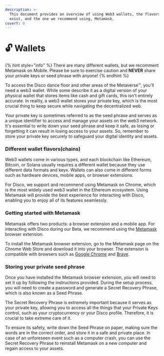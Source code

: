 ```yaml
---
description: >-
  This document provides an overview of using Web3 wallets, the flavors that
  exist, and the one we recommend using, Metamask.
coverY: 0
---
```


# 🔓 Wallets

{% hint style="info" %}
There are many different wallets, but we recomment Metamask on Mobile. Please be sure to exercise caution and **NEVER** share your private keys or seed phrase with anyone!
{% endhint %}

To access the Disco dance floor and other areas of the Metaverse™, you'll need a web3 wallet. While some describe it as a digital version of your physical wallet that stores items like cash and gift cards, this isn't entirely accurate. In reality, a web3 wallet stores your private key, which is the most crucial thing to keep secure while navigating the decentralized web.

Your private key is sometimes referred to as the seed phrase and serves as a unique identifier to access and manage your assets on the web3 network. It's essential to write down your seed phrase and keep it safe, as losing or forgetting it can result in losing access to your assets. So, remember to store your private key securely to safeguard your digital identity and assets.

### Different wallet flavors[​](https://docs.disco.xyz/learn/what-is-a-wallet#different-wallet-flavors) (chains) <a href="#different-wallet-flavors" id="different-wallet-flavors"></a>

Web3 wallets come in various types, and each blockchain like Ethereum, Bitcoin, or Solana usually requires a different wallet because they use different data formats and keys. Wallets can also come in different forms such as hardware devices, mobile apps, or browser extensions.

For Disco, we support and recommend using Metamask on Chrome, which is the most widely used web3 wallet in the Ethereum ecosystem. Using Metamask will provide the best experience for interacting with Disco, enabling you to enjoy all of its features seamlessly.

### Getting started with Metamask[​](https://docs.disco.xyz/learn/what-is-a-wallet#getting-started-with-metamask) <a href="#getting-started-with-metamask" id="getting-started-with-metamask"></a>

Metamask offers two products: a browser extension and a mobile app. For interacting with Disco during our Beta, we recommend using the [Metamask](https://chrome.google.com/webstore/detail/metamask/nkbihfbeogaeaoehlefnkodbefgpgknn?hl=en) browser extension.

To install the Metamask browser extension, go to the Metamask page on the Chrome Web Store and download it into your browser. The extension is compatible with browsers such as [Google Chrome](https://www.google.com/chrome/) and [Brave](https://brave.com/).

### Storing your private seed phrase <a href="#continuing-your-journey" id="continuing-your-journey"></a>

Once you have installed the Metamask browser extension, you will need to set it up by following the instructions provided. During the setup process, you will need to create a password and generate a Secret Recovery Phrase, which is also known as a Seed Phrase.

The Secret Recovery Phrase is extremely important because it serves as your private key, allowing you to access all the things that your Private Keys control, such as your cryptocurrency or your Disco profile. Therefore, it is crucial to take extreme care of it.

To ensure its safety, write down the Seed Phrase on paper, making sure the words are in the correct order, and store it in a safe and private place. In case of an unforeseen event such as a computer crash, you can use the Secret Recovery Phrase to reinstall Metamask on a new computer and regain access to your assets.

